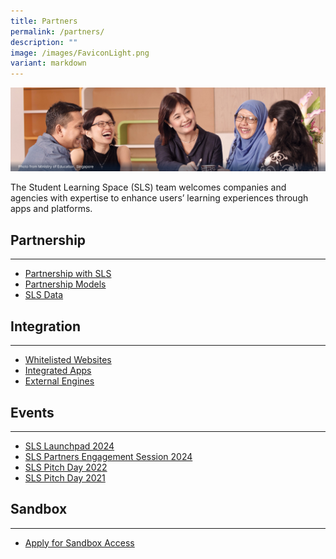 ```yaml
---
title: Partners
permalink: /partners/
description: ""
image: /images/FaviconLight.png
variant: markdown
---
```

<img alt="Partners Hero" src="/images/3Partners/Partners%20Hero.png">
<p>The Student Learning Space (SLS) team welcomes companies and agencies with expertise to enhance users’ learning experiences through apps and platforms.</p>

<h2>Partnership</h2>
<hr>
<ul>
  <li><a target="_blank" href="/partners/partnership/partnership-with-sls/">Partnership with SLS</a></li>
  <li><a target="_blank" href="/partners/partnership/partnership-models/">Partnership Models</a></li>
  <li><a target="_blank" href="/partners/partnership/sls-data/">SLS Data</a></li>
</ul>

<h2>Integration</h2>
<hr>
<ul>
  <li><a target="_blank" href="/partners/integration/whitelisted-websites/">Whitelisted Websites</a></li>
  <li><a target="_blank" href="/partners/integration/integrated-apps/">Integrated Apps</a></li>
  <li><a target="_blank" href="/partners/integration/external-engines/">External Engines</a></li>
</ul>

<h2>Events</h2>
<hr>
<ul>
<li><a target="_blank" href="/partners/events/sls-launchpad-2024/">SLS Launchpad 2024</a></li>  
<li><a target="_blank" href="/partners/events/sls-partners-engagement-session-2024/">SLS Partners Engagement Session 2024</a></li>  
<li><a target="_blank" href="/partners/events/sls-pitch-day-2022/">SLS Pitch Day 2022</a></li>
<li><a target="_blank" href="/partners/events/sls-pitch-day-2021/">SLS Pitch Day 2021</a></li></ul>

<h2>Sandbox</h2>
<hr>
<ul>
  <li><a target="_blank" href="/partners/sandbox/">Apply for Sandbox Access</a></li>
</ul>